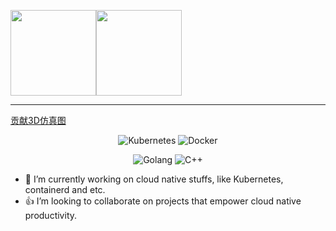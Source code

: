 <!--原来的提交显示 ![](https://github-readme-stats.vercel.app/api?username=attlee-wang&theme=buefy&show_icons=true) -->

<img align="center" height="137px" src="https://github-readme-stats.vercel.app/api?username=attlee-wang&hide_border=true&show_icons=true&include_all_commits=true&line_height=21&bg_color=0,EC6C6C,FFD479,FFFC79,73FA79&theme=graywhite&locale=cn" /><img align="center" height="137px" src="https://github-readme-stats.vercel.app/api/top-langs/?username=huweihuang&hide_border=true&layout=compact&bg_color=0,73FA79,73FDFF,D783FF&theme=graywhite&locale=cn" />


---
<!--
**dixudx/dixudx** is a ✨ _special_ ✨ repository because its `README.md` (this file) appears on your GitHub profile.

Here are some ideas to get you started:

- 🔭 I’m currently working on ...
- 🌱 I’m currently learning ...
- 👯 I’m looking to collaborate on ...
- 🤔 I’m looking for help with ...
- 💬 Ask me about ...
- 📫 How to reach me: ...
- 😄 Pronouns: ...
- ⚡ Fun fact: ...
-->
[贡献3D仿真图](https://skyline.github.com/attlee-wang/2021)

<p align="center">
  <img alt="Kubernetes" src="https://img.shields.io/static/v1?style=flat&logo=Kubernetes&label=&message=Kubernetes&color=767676">
  <img alt="Docker" src="https://img.shields.io/static/v1?style=flat&logo=Docker&label=&message=Docker&color=767676">
</p>

<p align="center">
  <img alt="Golang" src="https://img.shields.io/static/v1?style=flat&logo=Go&label=&message=Golang&color=767676">
  <img alt="C++" src="https://img.shields.io/static/v1?style=flat&logo=Python&label=&message=Python&color=767676">
</p>

- 🔭 I’m currently working on cloud native stuffs, like Kubernetes, containerd and etc.
- 👍 I’m looking to collaborate on projects that empower cloud native productivity.


